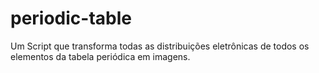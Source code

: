 # periodic-table
Um Script que transforma todas as distribuições eletrônicas de todos os elementos da tabela periódica em imagens.
